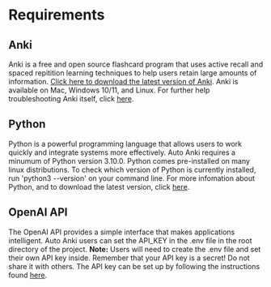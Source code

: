 # Requirements

## Anki

Anki is a free and open source flashcard program that uses active recall and spaced repitition learning techniques to help users retain large amounts of information. [Click here to download the latest version of Anki](https://apps.ankiweb.net/). Anki is available on Mac, Windows 10/11, and Linux. For further help troubleshooting Anki itself, click [here](https://docs.ankiweb.net/intro.html).

## Python

Python is a powerful programming language that allows users to work quickly and integrate systems more effectively. Auto Anki requires a minumum of Python version 3.10.0. Python comes pre-installed on many linux distributions. To check which version of Python is currently installed, run 'python3 --version' on your command line. For more infomation about Python, and to download the latest version, click [here](https://www.python.org/downloads/).

## OpenAI API

The OpenAI API provides a simple interface that makes applications intelligent. Auto Anki users can set the API_KEY in the .env file in the root directory of the project. **Note:** Users will need to create the .env file and set their own API key inside. Remember that your API key is a secret! Do not share it with others. The API key can be set up by following the instructions found [here](https://platform.openai.com/docs/quickstart?context=python).
